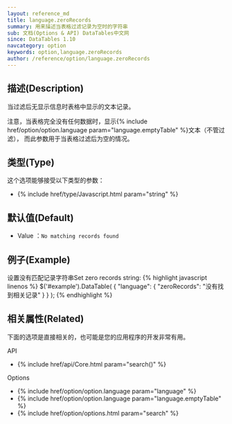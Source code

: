 ```yaml
---
layout: reference_md
title: language.zeroRecords
summary: 用来描述当表格过滤记录为空时的字符串
sub: 文档(Options & API) DataTables中文网
since: DataTables 1.10
navcategory: option
keywords: option,language.zeroRecords
author: /reference/option/language.zeroRecords
---
```


## 描述(Description)

当过滤后无显示信息时表格中显示的文本记录。

注意，当表格完全没有任何数据时，显示{% include href/option/option.language param="language.emptyTable" %}文本（不管过滤），
而此参数用于当表格过滤后为空的情况。

## 类型(Type)
这个选项能够接受以下类型的参数：

- {% include href/type/Javascript.html param="string" %}


## 默认值(Default)
- Value ：`No matching records found`

 
## 例子(Example)

设置没有匹配记录字符串Set zero records string:
{% highlight javascript linenos %}
$('#example').DataTable( {
 "language": {
     "zeroRecords": "没有找到相关记录"
   }
} );
{% endhighlight %}


## 相关属性(Related)
下面的选项是直接相关的，也可能是您的应用程序的开发非常有用。

API

- {% include href/api/Core.html param="search()" %}


Options

- {% include href/option/option.language param="language" %}
- {% include href/option/option.language param="language.emptyTable" %}
- {% include href/option/options.html param="search" %}